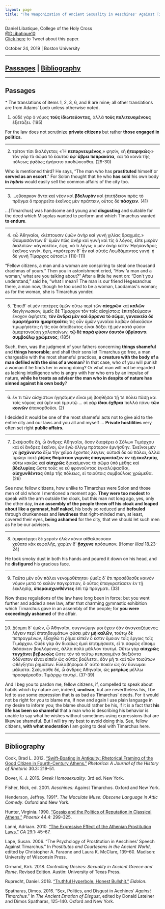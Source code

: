 ```yaml
---
layout: page
title: "The Weaponization of Ancient Sexuality in Aeschines' Against Timarchus"
---
```


Daniel Libatique, College of the Holy Cross  
[@DLibatique10](https://twitter.com/dlibatique10)  
<a href='https://twitter.com/intent/tweet?text=Currently+listening+to+Daniel+Libatique+%28%40DLibatique10%29+deliver+his+paper+%22The+Weaponization+of+Ancient+Sexuality+in+Aeschines%27+Against+Timarchus%22+at+%40BUClassics.'>Click here</a> to Tweet about this paper.

October 24, 2019 \| Boston University  

<hr>

## [Passages](#passages) | [Bibliography](#bibliography)

<hr>

## Passages

\* The translations of items 1, 2, 3, 6, and 8 are mine; all other translations are from Adams’ Loeb unless otherwise noted.

1. οὐδὲ γὰρ ὁ νόμος **τοὺς ἰδιωτεύοντας**, ἀλλὰ **τοὺς πολιτευομένους** ἐξετάζει. (195)

For the law does not scrutinize **private citizens** but rather **those engaged in politics**.

<hr>

2. τρίτον τίσι διαλέγεται; «Ἢ **πεπορνευμένος**,» φησίν, «ἢ **ἡταιρηκώς**·» τὸν γὰρ τὸ σῶμα τὸ ἑαυτοῦ **ἐφ᾿ ὕβρει πεπρακότα**, καὶ τὰ κοινὰ τῆς πόλεως ῥᾳδίως ἡγήσατο ἀποδώσεσθαι. (29-30)

Who is mentioned third? He says, “The man who has **prostituted** himself or **served as an escort**.” For Solon thought that he who **has sold** his own body **in** ***hybris*** would easily sell the common affairs of the city too.

<hr>

3. ...εὔσαρκον ὄντα καὶ νέον καὶ **βδελυρὸν** καὶ ἐπιτήδειον πρὸς τὸ πρᾶγμα ὃ προῃρεῖτο ἐκεῖνος μὲν πράττειν, οὗτος δὲ **πάσχειν**. (41)

...[Timarchus] was handsome and young and **disgusting** and suitable for the deed which Misgolas wanted to perform and which Timarchus wanted **to endure**.

<hr>

4. «ὦ Ἀθηναῖοι, κλέπτουσιν ὑμῶν ἀνὴρ καὶ γυνὴ χιλίας δραχμάς.» Θαυμασάντων δ' ὑμῶν πῶς ἀνὴρ καὶ γυνὴ καὶ τίς ὁ λόγος, εἶπε μικρὸν διαλιπών· «ἀγνοεῖτε», ἔφη, «ὅ τι λέγω; ὁ μὲν ἀνήρ ἐστιν Ἡγήσανδρος ἐκεῖνος νυνί», ἔφη, «πρότερον δ' ἦν καὶ αὐτὸς Λεωδάμαντος γυνή· ἡ δὲ γυνὴ Τίμαρχος οὑτοσί.» (110-111)

“Fellow citizens, a man and a woman are conspiring to steal one thousand drachmas of yours.” Then you in astonishment cried, “How ‘a man and a woman,’ what are you talking about?” After a little he went on: “Don't you understand,” said he, “what I mean? The man is our friend Hegesandrus there, a man now, though he too used to be a woman, Laodamas's woman; as for the woman, she is Timarchus yonder.

<hr>

5. Ἔπειθ' οἱ μὲν πατέρες ὑμῶν οὕτω περὶ τῶν **αἰσχρῶν** καὶ **καλῶν** διεγίγνωσκον, ὑμεῖς δὲ Τίμαρχον τὸν τοῖς αἰσχίστοις ἐπιτηδεύμασιν ἔνοχον ἀφήσετε; **τὸν ἄνδρα μὲν καὶ ἄρρενα τὸ σῶμα, γυναικεῖα δὲ ἁμαρτήματα ἡμαρτηκότα**; τίς οὖν ὑμῶν γυναῖκα λαβὼν ἀδικοῦσαν τιμωρήσεται; ἢ τίς οὐκ ἀπαίδευτος εἶναι δόξει τῇ μὲν κατὰ φύσιν ἁμαρτανούσῃ χαλεπαίνων, **τῷ δὲ παρὰ φύσιν ἑαυτὸν ὑβρίσαντι συμβούλῳ χρώμενος**; (185)

Such, then, was the judgment of your fathers concerning **things shameful** and **things honorable**; and shall their sons let Timarchus go free, a man chargeable with the most shameful practices, **a creature with the body of a man defiled with the sins of a woman**? In that case, who of you will punish a woman if he finds her in wrong doing? Or what man will not be regarded as lacking intelligence who is angry with her who errs by an impulse of nature, **while he treats as adviser the man who in despite of nature has sinned against his own body**?

<hr>

6. ἕν τι τῶν αἰσχίστων ἡγησάμην εἶναι μὴ βοηθῆσαι τῇ τε πόλει πᾶσῃ και τοῖς νόμοις καὶ ὑμῖν καὶ ἐμαυτῷ … αἱ γὰρ **ἴδιαι ἔχθραι** πολλὰ πάνυ **τῶν κοινῶν** ἐπανορθοῦσι. (2)

I decided it would be one of the most shameful acts not to give aid to the entire city and our laws and you all and myself … **Private hostilities** very often set right **public affairs**.

<hr>

7. Σκέψασθε δή, ὦ ἄνδρες Ἀθηναῖοι, ὅσον διαφέρει ὁ Σόλων Τιμάρχου καὶ οἱ ἄνδρες ἐκεῖνοι, ὧν ἐγὼ ὀλίγῳ πρότερον ἐμνήσθην. Ἐκεῖνοι μέν γε **ᾐσχύνοντο** ἔξω τὴν χεῖρα ἔχοντες λέγειν, οὑτοσὶ δὲ οὐ πάλαι, ἀλλὰ πρώην ποτὲ **ῥίψας θοἰμάτιον γυμνὸς ἐπαγκρατίαζεν ἐν τῇ ἐκκλησίᾳ**, οὕτω κακῶς καὶ **αἰσχρῶς** διακείμενος τὸ σῶμα ὑπὸ μέθης καὶ **βδελυρίας** ὥστε τούς γε εὖ φρονοῦντας ἐγκαλύψασθαι, **αἰσχυνθέντας** ὑπὲρ τῆς πόλεως, εἰ τοιούτοις συμβούλοις χρώμεθα. (26)

See now, fellow citizens, how unlike to Timarchus were Solon and those men of old whom I mentioned a moment ago. **They were too modest** to speak with the arm outside the cloak, but this man not long ago, yes, only the other day, **in an assembly of the people threw off his cloak and leaped about like a gymnast, half naked**, his body so reduced and **befouled** through drunkenness and **lewdness** that right-minded men, at least, covered their eyes, **being ashamed** for the city, that we should let such men as he be our advisers.

<hr>

8. ἀμφοτέρῃσι δὲ χερσὶν ἑλὼν κόνιν αἰθαλόεσσαν  
χεύατο κὰκ κεφαλῆς, χαρίεν δ' **ᾔσχυνε** πρόσωπον. (Homer *Iliad* 18.23-24)

He took smoky dust in both his hands and poured it down on his head, and he **disfigured** his gracious face.

<hr>

9. Ταῦτα μὲν οὖν πάλαι νενομοθέτηται· ὑμεῖς δ᾿ ἔτι προσέθεσθε καινὸν νόμον μετὰ τὸ καλὸν παγκράτιον, ὃ οὗτος ἐπαγκρατίασεν ἐν τῇ ἐκκλησίᾳ, **ὑπεραισχυνθέντες** ἐπὶ τῷ πράγματι. (33)

Now these regulations of the law have long been in force; but you went further and added a new law, after that charming gymnastic exhibition which Timarchus gave in an assembly of the people; for **you were exceedingly ashamed** of the affair.

<hr>

10. Δέομαι δ' ὑμῶν, ὦ Ἀθηναῖοι, συγγνώμην μοι ἔχειν ἐὰν ἀναγκαζόμενος λέγειν περὶ ἐπιτηδευμάτων φύσει μὲν **μὴ καλῶν**, τούτῳ δὲ πεπραγμένων, ἐξαχθῶ τι ῥῆμα εἰπεῖν ὅ ἐστιν ὅμοιον τοῖς ἔργοις τοῖς Τιμάρχου. Οὐδὲ γὰρ ἂν δικαίως ἐμοὶ ἐπιτιμήσαιτε, εἴ τι σαφῶς εἴποιμι διδάσκειν βουλόμενος, ἀλλὰ πολὺ μᾶλλον τουτῳί. Οὕτω γὰρ **αἰσχρῶς τυγχάνει βεβιωκὼς** ὥστε τὸν τὰ τούτῳ πεπραγμένα διεξιόντα ἀδύνατον εἶναι εἰπεῖν ὡς αὐτὸς βούλεται, ἐὰν μή τι καὶ τῶν τοιούτων φθέγξηται ῥημάτων. Εὐλαβήσομαι δ' αὐτὸ ποιεῖν ὡς ἂν δύνωμαι μάλιστα. Σκέψασθε δέ, ὦ ἄνδρες Ἀθηναῖοι, ὡς **μετρίως** μέλλω προσφέρεσθαι Τιμάρχῳ τουτῳί. (37-39)

And I beg you to pardon me, fellow citizens, if, compelled to speak about habits which by nature are, indeed, **unclean**, but are nevertheless his, I be led to use some expression that is as bad as Timarchus' deeds. For it would not be right for you to blame me, if now and again I use plain language in my desire to inform you; the blame should rather be his, if it is a fact that **his life has been so shameful** that a man who is describing his behavior is unable to say what he wishes without sometimes using expressions that are likewise shameful. But I will try my best to avoid doing this. See, fellow citizens, **with what moderation** I am going to deal with Timarchus here.

<hr>

## Bibliography

Cook, Brad L. 2012. [“Swift-Boating in Antiquity: Rhetorical Framing of the Good Citizen in Fourth-Century Athens.”](https://doi.org/10.1525/RH.2012.30.3.219) *Rhetorica: A Journal of the History of Rhetoric* 30.3: 219–51.

Dover, K. J. 2016. *Greek Homosexuality*. 3rd ed. New York.

Fisher, Nick, ed. 2001. *Aeschines:* Against Timarchos. Oxford and New York.

Henderson, Jeffrey. 1991². *The Maculate Muse: Obscene Language in Attic Comedy*. Oxford and New York.

Hunter, Virginia. 1990. [“Gossip and the Politics of Reputation in Classical Athens.”](https://doi.org/10.2307/1088805) *Phoenix* 44.4: 299–325.

Lanni, Adriaan. 2010. [“The Expressive Effect of the Athenian Prostitution Laws.”](https://doi.org/10.1525/CA.2010.29.1.45) *CA* 29.1: 45–67.

Lape, Susan. 2006. “The Psychology of Prostitution in Aeschines’ Speech Against Timarchus.” In *Prostitutes and Courtesans in the Ancient World*, edited by Christopher A. Faraone and Laura K. McClure, 139–60. Madison: University of Wisconsin Press.

Ormand, Kirk. 2018. *Controlling Desires: Sexuality in Ancient Greece and Rome*. Revised Edition. Austin: University of Texas Press.

Ruprecht, Daniel. 2018. [“Truthful Hyperbole, Honest Bullshit.”](https://eidolon.pub/truthful-hyperbole-honest-bullshit-c1b2f0b78c46) *Eidolon*.

Spatharas, Dimos. 2016. “Sex, Politics, and Disgust in Aechines’ *Against Timarchus*.” In *The Ancient Emotion of Disgust*, edited by Donald Lateiner and Dimos Spatharas, 125-140. Oxford and New York.
